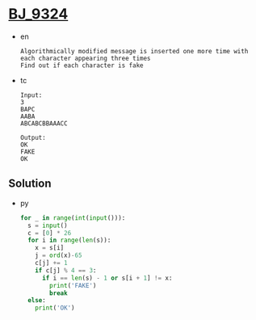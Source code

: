 # [BJ_9324](https://acmicpc.net/problem/9324)

* en

  ```en
  Algorithmically modified message is inserted one more time with each character appearing three times
  Find out if each character is fake
  ```

* tc

  ```tc
  Input:
  3
  BAPC
  AABA
  ABCABCBBAAACC

  Output:
  OK
  FAKE
  OK
  ```

## Solution

* py

  ```py
  for _ in range(int(input())):
    s = input()
    c = [0] * 26
    for i in range(len(s)):
      x = s[i]
      j = ord(x)-65
      c[j] += 1
      if c[j] % 4 == 3:
        if i == len(s) - 1 or s[i + 1] != x:
          print('FAKE')
          break
    else:
      print('OK')
  ```
